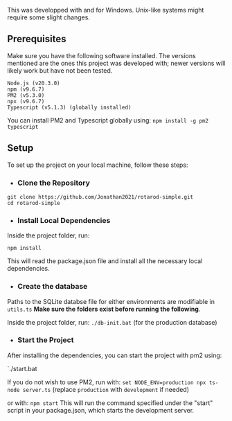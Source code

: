 This was developped with and for Windows. Unix-like systems might require some slight changes.

## Prerequisites

Make sure you have the following software installed. The versions mentioned are the ones this project was developed with; newer versions will likely work but have not been tested.

    Node.js (v20.3.0)
    npm (v9.6.7)
    PM2 (v5.3.0)
    npx (v9.6.7)
    Typescript (v5.1.3) (globally installed)

You can install PM2 and Typescript globally using:
`npm install -g pm2 typescript`

## Setup

To set up the project on your local machine, follow these steps:

- ### Clone the Repository

```
git clone https://github.com/Jonathan2021/rotarod-simple.git
cd rotarod-simple
```

- ### Install Local Dependencies

Inside the project folder, run:

`npm install`

This will read the package.json file and install all the necessary local dependencies.

- ### Create the database

Paths to the SQLite databse file for either environments are modifiable in `utils.ts`
**Make sure the folders exist before running the following**.

Inside the project folder, run:
`./db-init.bat` (for the production database)

- ### Start the Project

After installing the dependencies, you can start the project with pm2 using:

`./start.bat

If you do not wish to use PM2, run with:
`set NODE_ENV=production npx ts-node server.ts` (replace `production` with `development` if needed)

or with:
`npm start` This will run the command specified under the "start" script in your package.json, which starts the development server.